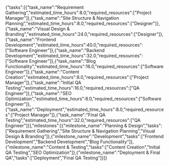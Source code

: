 {"tasks":[{"task_name":"Requirement Gathering","estimated_time_hours":8.0,"required_resources":["Project Manager"]},{"task_name":"Site Structure & Navigation Planning","estimated_time_hours":8.0,"required_resources":["Designer"]},{"task_name":"Visual Design & Branding","estimated_time_hours":24.0,"required_resources":["Designer"]},{"task_name":"Frontend Development","estimated_time_hours":40.0,"required_resources":["Software Engineer"]},{"task_name":"Backend Development","estimated_time_hours":32.0,"required_resources":["Software Engineer"]},{"task_name":"Blog Functionality","estimated_time_hours":16.0,"required_resources":["Software Engineer"]},{"task_name":"Content Creation","estimated_time_hours":8.0,"required_resources":["Project Manager"]},{"task_name":"Initial QA Testing","estimated_time_hours":16.0,"required_resources":["QA Engineer"]},{"task_name":"SEO Optimization","estimated_time_hours":8.0,"required_resources":["Software Engineer"]},{"task_name":"Deployment","estimated_time_hours":8.0,"required_resources":["Project Manager"]},{"task_name":"Final QA Testing","estimated_time_hours":32.0,"required_resources":["QA Engineer"]}],"milestones":[{"milestone_name":"Planning & Design","tasks":["Requirement Gathering","Site Structure & Navigation Planning","Visual Design & Branding"]},{"milestone_name":"Development","tasks":["Frontend Development","Backend Development","Blog Functionality"]},{"milestone_name":"Content & Testing","tasks":["Content Creation","Initial QA Testing","SEO Optimization"]},{"milestone_name":"Deployment & Final QA","tasks":["Deployment","Final QA Testing"]}]}